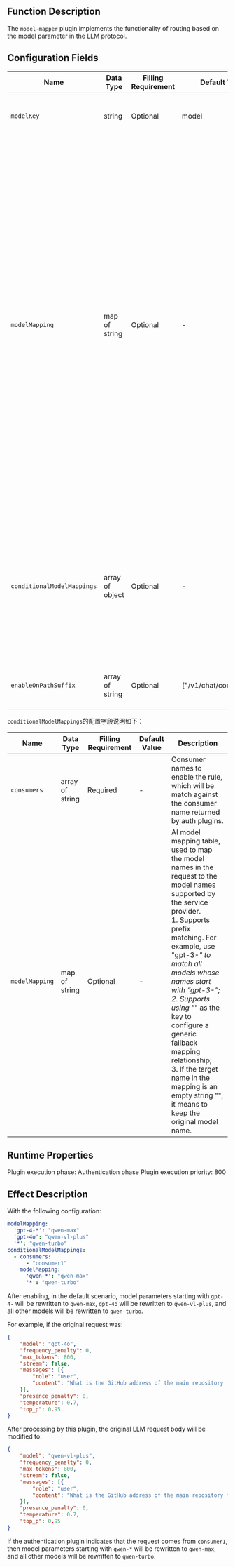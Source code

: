 ## Function Description

The `model-mapper` plugin implements the functionality of routing based on the model parameter in the LLM protocol.

## Configuration Fields

| Name                       | Data Type       | Filling Requirement | Default Value            | Description                                                                                                                                                                                                                                                                                                                                                                                                                                                |
|----------------------------|-----------------|---------------------|--------------------------|------------------------------------------------------------------------------------------------------------------------------------------------------------------------------------------------------------------------------------------------------------------------------------------------------------------------------------------------------------------------------------------------------------------------------------------------------------|
| `modelKey`                 | string          | Optional            | model                    | The location of the model parameter in the request body.                                                                                                                                                                                                                                                                                                                                                                                                   |
| `modelMapping`             | map of string   | Optional            | -                        | The default AI model mapping table, used to map the model names in the request to the model names supported by the service provider.<br/>1. Supports prefix matching. For example, use "gpt-3-*" to match all models whose names start with “gpt-3-”;<br/>2. Supports using "*" as the key to configure a generic fallback mapping relationship;<br/>3. If the target name in the mapping is an empty string "", it means to keep the original model name. |
| `conditionalModelMappings` | array of object | Optional            | -                        | Conditional AI model mapping table, which will be checked one by one following the configuration order. If none of them matches the request, the default mapping table will be used.                                                                                                                                                                                                                                                                       |
| `enableOnPathSuffix`       | array of string | Optional            | ["/v1/chat/completions"] | Only applies to requests with these specific path suffixes.                                                                                                                                                                                                                                                                                                                                                                                                |

`conditionalModelMappings`的配置字段说明如下：

| Name           | Data Type       | Filling Requirement | Default Value | Description                                                                                                                                                                                                                                                                                                                                                                                                                                    |
|----------------|-----------------|---------------------|---------------|------------------------------------------------------------------------------------------------------------------------------------------------------------------------------------------------------------------------------------------------------------------------------------------------------------------------------------------------------------------------------------------------------------------------------------------------|
| `consumers`    | array of string | Required            | -             | Consumer names to enable the rule, which will be match against the consumer name returned by auth plugins.                                                                                                                                                                                                                                                                                                                                     |
| `modelMapping` | map of string   | Optional            | -             | AI model mapping table, used to map the model names in the request to the model names supported by the service provider.<br/>1. Supports prefix matching. For example, use "gpt-3-*" to match all models whose names start with “gpt-3-”;<br/>2. Supports using "*" as the key to configure a generic fallback mapping relationship;<br/>3. If the target name in the mapping is an empty string "", it means to keep the original model name. |

## Runtime Properties

Plugin execution phase: Authentication phase
Plugin execution priority: 800

## Effect Description

With the following configuration:

```yaml
modelMapping:
  'gpt-4-*': "qwen-max"
  'gpt-4o': "qwen-vl-plus"
  '*': "qwen-turbo"
conditionalModelMappings:
  - consumers:
      - "consumer1"
    modelMapping:
      'qwen-*': "qwen-max"
      '*': "qwen-turbo"
```

After enabling, in the default scenario, model parameters starting with `gpt-4-` will be rewritten to `qwen-max`,
`gpt-4o` will be rewritten to `qwen-vl-plus`, and all other models will be rewritten to `qwen-turbo`.

For example, if the original request was:

```json
{
    "model": "gpt-4o",
    "frequency_penalty": 0,
    "max_tokens": 800,
    "stream": false,
    "messages": [{
        "role": "user",
        "content": "What is the GitHub address of the main repository for the higress project?"
    }],
    "presence_penalty": 0,
    "temperature": 0.7,
    "top_p": 0.95
}
```


After processing by this plugin, the original LLM request body will be modified to:

```json
{
    "model": "qwen-vl-plus",
    "frequency_penalty": 0,
    "max_tokens": 800,
    "stream": false,
    "messages": [{
        "role": "user",
        "content": "What is the GitHub address of the main repository for the higress project?"
    }],
    "presence_penalty": 0,
    "temperature": 0.7,
    "top_p": 0.95
}
```

If the authentication plugin indicates that the request comes from `consumer1`, then model parameters starting with
`qwen-*` will be rewritten to `qwen-max`, and all other models will be rewritten to `qwen-turbo`.
